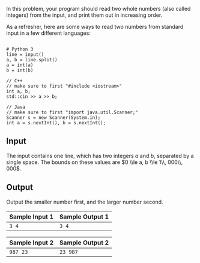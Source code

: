 
In this problem, your program should read two whole numbers
 (also called integers) from the input, and print them out in
 increasing order.


As a refresher, here are some ways to read two numbers from
 standard input in a few different languages:



```

# Python 3
line = input()
a, b = line.split()
a = int(a)
b = int(b)

// C++
// make sure to first "#include <iostream>"
int a, b;
std::cin >> a >> b;

// Java
// make sure to first "import java.util.Scanner;"
Scanner s = new Scanner(System.in);
int a = s.nextInt(), b = s.nextInt();

```

Input
-----


The input contains one line, which has two integers
 $a$ and $b$, separated by a single space. The
 bounds on these values are $0 \\le
 a, b \\le 1\\, 000\\, 000$.


Output
------


Output the smaller number first, and the larger number
 second.




| Sample Input 1 | Sample Output 1 |
| --- | --- |
| ``` 3 4  ``` | ``` 3 4  ``` |




| Sample Input 2 | Sample Output 2 |
| --- | --- |
| ``` 987 23  ``` | ``` 23 987  ``` |


